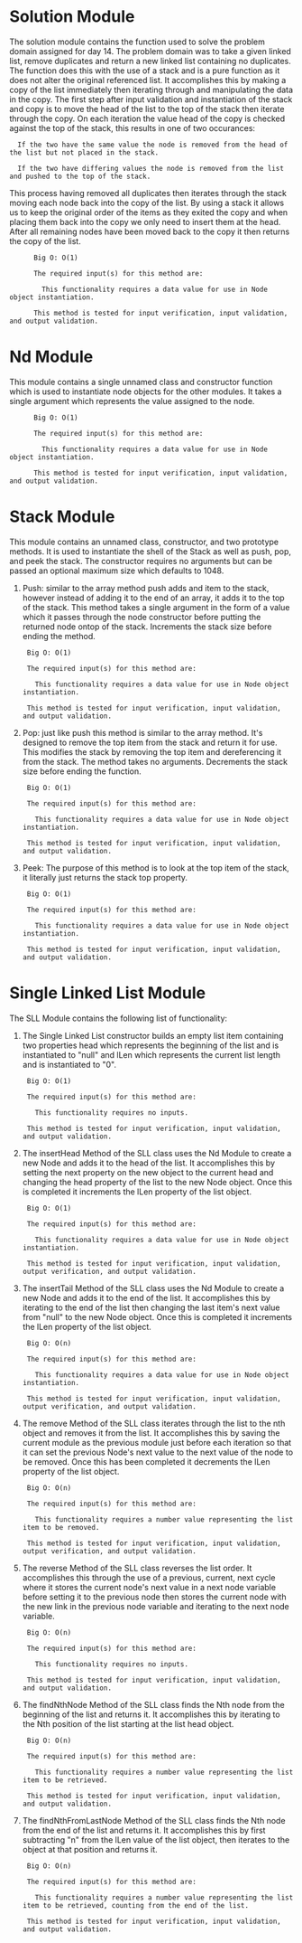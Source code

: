 # Solution Module

  The solution module contains the function used to solve the problem domain assigned for day 14. The problem domain was to take a given linked list, remove duplicates and return a new linked list containing no duplicates. The function does this with the use of a stack and is a pure function as it does not alter the original referenced list. It accomplishes this by making a copy of the list immediately then iterating through and manipulating the data in the copy. The first step after input validation and instantiation of the stack and copy is to move the head of the list to the top of the stack then iterate through the copy. On each iteration the value head of the copy is checked against the top of the stack, this results in one of two occurances:

      If the two have the same value the node is removed from the head of the list but not placed in the stack.

      If the two have differing values the node is removed from the list and pushed to the top of the stack.

  This process having removed all duplicates then iterates through the stack moving each node back into the copy of the list. By using a stack it allows us to keep the original order of the items as they exited the copy and when placing them back into the copy we only need to insert them at the head. After all remaining nodes have been moved back to the copy it then returns the copy of the list.


          Big O: O(1)  

          The required input(s) for this method are: 
        
            This functionality requires a data value for use in Node object instantiation.

          This method is tested for input verification, input validation, and output validation.

# Nd Module

  This module contains a single unnamed class and constructor function which is used to instantiate node objects for the other modules. It takes a single argument which represents the value assigned to the node.

          Big O: O(1)  

          The required input(s) for this method are: 
        
            This functionality requires a data value for use in Node object instantiation.

          This method is tested for input verification, input validation, and output validation.

# Stack Module

  This module contains an unnamed class, constructor, and two prototype methods. It is used to instantiate the shell of the Stack as well as push, pop, and peek the stack. The constructor requires no arguments but can be passed an optional maximum size which defaults to 1048.

  1. Push: similar to the array method push adds and item to the stack, however instead of adding it to the end of an array, it adds it to the top of the stack. This method takes a single argument in the form of a value which it passes through the node constructor before putting the returned node ontop of the stack. Increments the stack size before ending the method.
  
          Big O: O(1)  

          The required input(s) for this method are: 
        
            This functionality requires a data value for use in Node object instantiation.

          This method is tested for input verification, input validation, and output validation.

  2. Pop: just like push this method is similar to the array method. It's designed to remove the top item from the stack and return it for use. This modifies the stack by removing the top item and dereferencing it from the stack. The method takes no arguments. Decrements the stack size before ending the function.

          Big O: O(1)  

          The required input(s) for this method are: 
        
            This functionality requires a data value for use in Node object instantiation.

          This method is tested for input verification, input validation, and output validation.

  3. Peek: The purpose of this method is to look at the top item of the stack, it literally just returns the stack top property.

          Big O: O(1)  

          The required input(s) for this method are: 
        
            This functionality requires a data value for use in Node object instantiation.

          This method is tested for input verification, input validation, and output validation.

# Single Linked List Module

The SLL Module contains the following list of functionality:

  1. The Single Linked List constructor builds an empty list item containing two properties head which represents the beginning of the list and is instantiated to "null" and lLen which represents the current list length and is instantiated to "0".

          Big O: O(1)  

          The required input(s) for this method are: 
        
            This functionality requires no inputs.

          This method is tested for input verification, input validation, and output validation.

  2. The insertHead Method of the SLL class uses the Nd Module to create a new Node and adds it to the head of the list. It accomplishes this by setting the next property on the new object to the current head and changing the head property of the list to the new Node object. Once this is completed it increments the lLen property of the list object.

          Big O: O(1)

          The required input(s) for this method are:

            This functionality requires a data value for use in Node object instantiation.

          This method is tested for input verification, input validation, output verification, and output validation.

  3. The insertTail Method of the SLL class uses the Nd Module to create a new Node and adds it to the end of the list. It accomplishes this by iterating to the end of the list then changing the last item's next value from "null" to the new Node object. Once this is completed it increments the lLen property of the list object.

          Big O: O(n)

          The required input(s) for this method are:

            This functionality requires a data value for use in Node object instantiation.

          This method is tested for input verification, input validation, output verification, and output validation.

  4. The remove Method of the SLL class iterates through the list to the nth object and removes it from the list. It accomplishes this by saving the current module as the previous module just before each iteration so that it can set the previous Node's next value to the next value of the node to be removed. Once this has been completed it decrements the lLen property of the list object.

          Big O: O(n)

          The required input(s) for this method are:

            This functionality requires a number value representing the list item to be removed.
        
          This method is tested for input verification, input validation, output verification, and output validation.

  5. The reverse Method of the SLL class reverses the list order. It accomplishes this through the use of a previous, current, next cycle where it stores the current node's next value in a next node variable before setting it to the previous node then stores the current node with the new link in the previous node variable and iterating to the next node variable.

          Big O: O(n)

          The required input(s) for this method are:

            This functionality requires no inputs.

          This method is tested for input verification, input validation, and output validation.

  6. The findNthNode Method of the SLL class finds the Nth node from the beginning of the list and returns it. It accomplishes this by iterating to the Nth position of the list starting at the list head object.

          Big O: O(n)

          The required input(s) for this method are:

            This functionality requires a number value representing the list item to be retrieved.

          This method is tested for input verification, input validation, and output validation.

  7. The findNthFromLastNode Method of the SLL class finds the Nth node from the end of the list and returns it. It accomplishes this by first subtracting "n" from the lLen value of the list object, then iterates to the object at that position and returns it.

          Big O: O(n)

          The required input(s) for this method are:

            This functionality requires a number value representing the list item to be retrieved, counting from the end of the list.

          This method is tested for input verification, input validation, and output validation.
